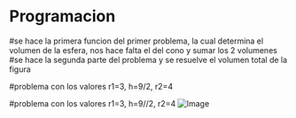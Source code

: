 ﻿# Programacion

#se hace la primera funcion del primer problema, la cual determina el volumen de la esfera, nos hace falta el del cono y sumar los 2 volumenes
#se hace la segunda parte del problema y se resuelve el volumen total de la figura

#problema con los valores r1=3, h=9/2, r2=4


#problema con los valores r1=3, h=9//2, r2=4
![Image](https://github.com/user-attachments/assets/16d5aa19-8d1d-4a30-a41c-2b1bbfd0c1ac)
